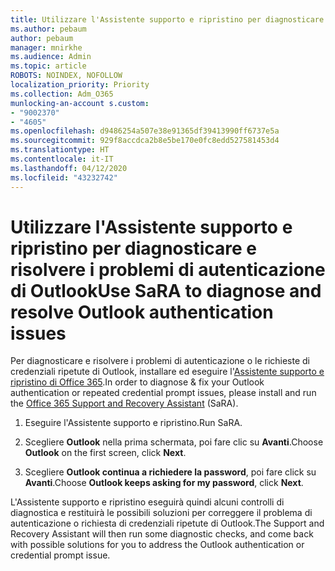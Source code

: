 ```yaml
---
title: Utilizzare l'Assistente supporto e ripristino per diagnosticare e risolvere i problemi di autenticazione di Outlook
ms.author: pebaum
author: pebaum
manager: mnirkhe
ms.audience: Admin
ms.topic: article
ROBOTS: NOINDEX, NOFOLLOW
localization_priority: Priority
ms.collection: Adm_O365
munlocking-an-account s.custom:
- "9002370"
- "4605"
ms.openlocfilehash: d9486254a507e38e91365df39413990ff6737e5a
ms.sourcegitcommit: 929f8accdca2b8e5be170e0fc8edd527581453d4
ms.translationtype: HT
ms.contentlocale: it-IT
ms.lasthandoff: 04/12/2020
ms.locfileid: "43232742"
---
```

# <a name="use-sara-to-diagnose-and-resolve-outlook-authentication-issues"></a><span data-ttu-id="0b9e3-102">Utilizzare l'Assistente supporto e ripristino per diagnosticare e risolvere i problemi di autenticazione di Outlook</span><span class="sxs-lookup"><span data-stu-id="0b9e3-102">Use SaRA to diagnose and resolve Outlook authentication issues</span></span>

<span data-ttu-id="0b9e3-103">Per diagnosticare e risolvere i problemi di autenticazione o le richieste di credenziali ripetute di Outlook, installare ed eseguire l'[Assistente supporto e ripristino di Office 365](https://diagnostics.office.com/#/).</span><span class="sxs-lookup"><span data-stu-id="0b9e3-103">In order to diagnose & fix your Outlook authentication or repeated credential prompt issues, please install and run the [Office 365 Support and Recovery Assistant](https://diagnostics.office.com/#/) (SaRA).</span></span>

1. <span data-ttu-id="0b9e3-104">Eseguire l'Assistente supporto e ripristino.</span><span class="sxs-lookup"><span data-stu-id="0b9e3-104">Run SaRA.</span></span>

2. <span data-ttu-id="0b9e3-105">Scegliere **Outlook** nella prima schermata, poi fare clic su **Avanti**.</span><span class="sxs-lookup"><span data-stu-id="0b9e3-105">Choose **Outlook** on the first screen, click **Next**.</span></span>

3. <span data-ttu-id="0b9e3-106">Scegliere **Outlook continua a richiedere la password**, poi fare click su **Avanti**.</span><span class="sxs-lookup"><span data-stu-id="0b9e3-106">Choose **Outlook keeps asking for my password**, click **Next**.</span></span>

<span data-ttu-id="0b9e3-107">L'Assistente supporto e ripristino eseguirà quindi alcuni controlli di diagnostica e restituirà le possibili soluzioni per correggere il problema di autenticazione o richiesta di credenziali ripetute di Outlook.</span><span class="sxs-lookup"><span data-stu-id="0b9e3-107">The Support and Recovery Assistant will then run some diagnostic checks, and come back with possible solutions for you to address the Outlook authentication or credential prompt issue.</span></span>
